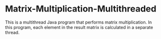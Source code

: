 # Matrix-Multiplication-Multithreaded
This is a multithread Java program that performs matrix multiplication. In this program, each element in the result matrix is calculated in a separate thread. 
